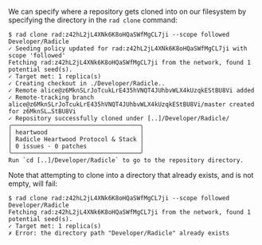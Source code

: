 We can specify where a repository gets cloned into on our filesystem
by specifying the directory in the `rad clone` command:

```
$ rad clone rad:z42hL2jL4XNk6K8oHQaSWfMgCL7ji --scope followed Developer/Radicle
✓ Seeding policy updated for rad:z42hL2jL4XNk6K8oHQaSWfMgCL7ji with scope 'followed'
Fetching rad:z42hL2jL4XNk6K8oHQaSWfMgCL7ji from the network, found 1 potential seed(s).
✓ Target met: 1 replica(s)
✓ Creating checkout in ./Developer/Radicle..
✓ Remote alice@z6MknSLrJoTcukLrE435hVNQT4JUhbvWLX4kUzqkEStBU8Vi added
✓ Remote-tracking branch alice@z6MknSLrJoTcukLrE435hVNQT4JUhbvWLX4kUzqkEStBU8Vi/master created for z6MknSL…StBU8Vi
✓ Repository successfully cloned under [..]/Developer/Radicle/
╭────────────────────────────────────╮
│ heartwood                          │
│ Radicle Heartwood Protocol & Stack │
│ 0 issues · 0 patches               │
╰────────────────────────────────────╯
Run `cd [..]/Developer/Radicle` to go to the repository directory.
```

Note that attempting to clone into a directory that already exists,
and is not empty, will fail:

``` (fail)
$ rad clone rad:z42hL2jL4XNk6K8oHQaSWfMgCL7ji --scope followed Developer/Radicle
Fetching rad:z42hL2jL4XNk6K8oHQaSWfMgCL7ji from the network, found 1 potential seed(s).
✓ Target met: 1 replica(s)
✗ Error: the directory path "Developer/Radicle" already exists
```
